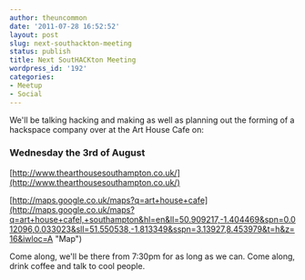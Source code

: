 ```yaml
---
author: theuncommon
date: '2011-07-28 16:52:52'
layout: post
slug: next-southackton-meeting
status: publish
title: Next SoutHACKton Meeting
wordpress_id: '192'
categories:
- Meetup
- Social
---
```


We'll be talking hacking and making as well as planning out the forming
of a hackspace company over at the Art House Cafe on:

### Wednesday the 3rd of August

[http://www.thearthousesouthampton.co.uk/](http://www.thearthousesouthampton.co.uk/)

[http://maps.google.co.uk/maps?q=art+house+cafe](http://maps.google.co.uk/maps?q=art+house+cafel,+southampton&hl=en&ll=50.909217,-1.404469&spn=0.012096,0.033023&sll=51.550538,-1.813349&sspn=3.13927,8.453979&t=h&z=16&iwloc=A "Map")

Come along, we'll be there from 7:30pm for as long as we can. Come
along, drink coffee and talk to cool people.
